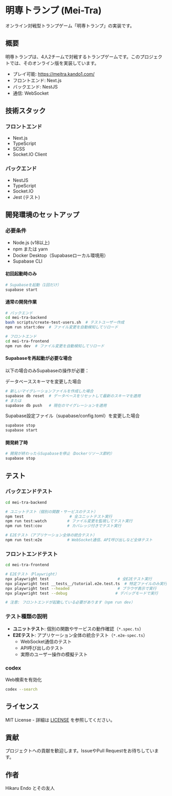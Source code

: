 # 明専トランプ (Mei-Tra)

オンライン対戦型トランプゲーム「明専トランプ」の実装です。

## 概要

明専トランプは、4人2チームで対戦するトランプゲームです。このプロジェクトでは、そのオンライン版を実装しています。

- プレイ可能: https://meitra.kando1.com/
- フロントエンド: Next.js
- バックエンド: NestJS
- 通信: WebSocket

## 技術スタック

### フロントエンド
- Next.js
- TypeScript
- SCSS
- Socket.IO Client

### バックエンド
- NestJS
- TypeScript
- Socket.IO
- Jest (テスト)

## 開発環境のセットアップ

### 必要条件
- Node.js (v18以上)
- npm または yarn
- Docker Desktop（Supabaseローカル環境用）
- Supabase CLI

#### 初回起動時のみ
```bash
# Supabaseを起動（1回だけ）
supabase start
```

#### 通常の開発作業
```bash
# バックエンド
cd mei-tra-backend
bash scripts/create-test-users.sh  # テストユーザー作成
npm run start:dev  # ファイル変更を自動検知してリロード

# フロントエンド
cd mei-tra-frontend
npm run dev  # ファイル変更を自動検知してリロード
```

#### Supabaseを再起動が必要な場合

以下の場合のみSupabaseの操作が必要：

データベーススキーマを変更した場合
```bash
# 新しいマイグレーションファイルを作成した場合
supabase db reset  # データベースをリセットして最新のスキーマを適用
# または
supabase db push   # 現在のマイグレーションを適用
```

Supabase設定ファイル（supabase/config.toml）を変更した場合
```bash
supabase stop
supabase start
```

#### 開発終了時
```bash
# 開発が終わったらSupabaseを停止（Dockerリソース節約）
supabase stop
```

## テスト

### バックエンドテスト

```bash
cd mei-tra-backend

# ユニットテスト（個別の関数・サービスのテスト）
npm test                    # 全ユニットテスト実行
npm run test:watch         # ファイル変更を監視してテスト実行
npm run test:cov           # カバレッジ付きでテスト実行

# E2Eテスト（アプリケーション全体の統合テスト）
npm run test:e2e           # WebSocket通信、API呼び出しなど全体テスト

```

### フロントエンドテスト

```bash
cd mei-tra-frontend

# E2Eテスト（Playwright）
npx playwright test                              # 全E2Eテスト実行
npx playwright test __tests__/tutorial.e2e.test.ts  # 特定ファイルのみ実行
npx playwright test --headed                     # ブラウザ表示で実行
npx playwright test --debug                     # デバッグモードで実行

# 注意: フロントエンドが起動している必要があります（npm run dev）
```

### テスト種類の説明

- **ユニットテスト**: 個別の関数やサービスの動作確認（`*.spec.ts`）
- **E2Eテスト**: アプリケーション全体の統合テスト（`*.e2e-spec.ts`）
  - WebSocket通信のテスト
  - API呼び出しのテスト
  - 実際のユーザー操作の模擬テスト

### codex
Web検索を有効化
```bash
codex --search
```

## ライセンス

MIT License - 詳細は [LICENSE](LICENSE) を参照してください。

## 貢献

プロジェクトへの貢献を歓迎します。IssueやPull Requestをお待ちしています。

## 作者

Hikaru Endo とその友人
